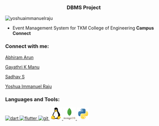 <h3 align="center">DBMS Project</h3>

<p align="left"> <img src="https://komarev.com/ghpvc/?username=yoshuaimmanuelraju&label=Profile%20views&color=0e75b6&style=flat" alt="yoshuaimmanuelraju" /> </p>

- Event Management System for TKM College of Engineering **Campus Connect**

<h3 align="left">Connect with me:</h3>
<p align="left"> <a href="https://github.com/abhiram-arun"> Abhiram Arun </a></p>
<p align="left"> <a href="https://github.com/gayathrikmanu"> Gayathri K Manu </a></p>
<p align="left"> <a href="https://github.com/sadhav16"> Sadhav S </a></p>
<p align="left"> <a href="https://github.com/YoshuaImmanuelRaju"> Yoshua Immanuel Raju </a></p>

<h3 align="left">Languages and Tools:</h3>
<p align="left"> <a href="https://dart.dev" target="_blank" rel="noreferrer"> <img src="https://www.vectorlogo.zone/logos/dartlang/dartlang-icon.svg" alt="dart" width="40" height="40"/> </a> <a href="https://flutter.dev" target="_blank" rel="noreferrer"> <img src="https://www.vectorlogo.zone/logos/flutterio/flutterio-icon.svg" alt="flutter" width="40" height="40"/> </a> <a href="https://git-scm.com/" target="_blank" rel="noreferrer"> <img src="https://www.vectorlogo.zone/logos/git-scm/git-scm-icon.svg" alt="git" width="40" height="40"/> </a> <a href="https://www.linux.org/" target="_blank" rel="noreferrer"> <img src="https://raw.githubusercontent.com/devicons/devicon/master/icons/linux/linux-original.svg" alt="linux" width="40" height="40"/> </a> <a href="https://www.mongodb.com/" target="_blank" rel="noreferrer"> <img src="https://raw.githubusercontent.com/devicons/devicon/master/icons/mongodb/mongodb-original-wordmark.svg" alt="mongodb" width="40" height="40"/> </a> <a href="https://www.python.org" target="_blank" rel="noreferrer"> <img src="https://raw.githubusercontent.com/devicons/devicon/master/icons/python/python-original.svg" alt="python" width="40" height="40"/> </a> </p>
